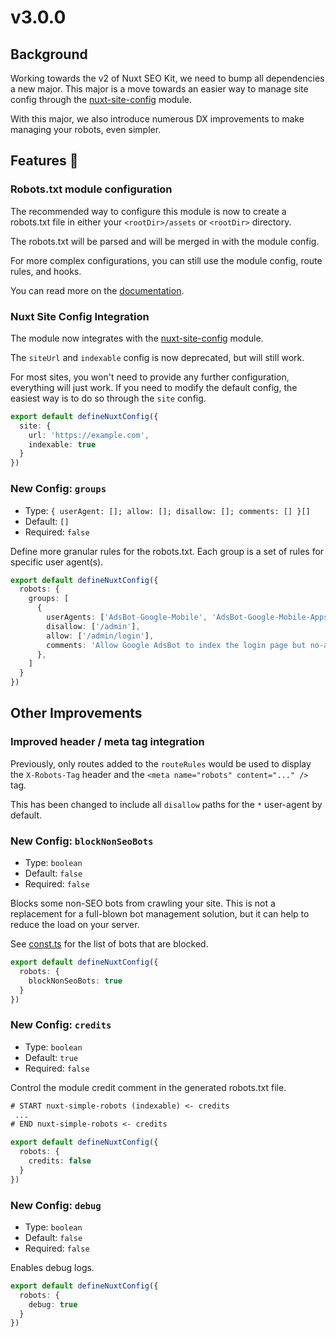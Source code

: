 # v3.0.0

## Background

Working towards the v2 of Nuxt SEO Kit, we need to bump all dependencies a new major. This major is a move towards an easier way to manage site config through the [nuxt-site-config]() module.

With this major, we also introduce numerous DX improvements to make managing your robots, even simpler.

## Features :rocket:

### Robots.txt module configuration

The recommended way to configure this module is now to create a robots.txt file in either your `<rootDir>/assets` or `<rootDir>` directory.

The robots.txt will be parsed and will be merged in with the module config.

For more complex configurations, you can still use the module config, route rules, and hooks.

You can read more on the [documentation](https://github.com/harlan-zw/nuxt-simple-robots#robotstxt-configuration).

### Nuxt Site Config Integration

The module now integrates with the [nuxt-site-config](https://github.com/harlan-zw/nuxt-site-config) module.

The `siteUrl` and `indexable` config is now deprecated, but will still work.

For most sites, you won't need to provide any further configuration, everything will just work. If you need to modify
the default config, the easiest way is to do so through the `site` config.

```ts
export default defineNuxtConfig({
  site: {
    url: 'https://example.com',
    indexable: true
  }
})
```

### New Config: `groups`

- Type: `{ userAgent: []; allow: []; disallow: []; comments: [] }[]`
- Default: `[]`
- Required: `false`

Define more granular rules for the robots.txt. Each group is a set of rules for specific user agent(s).

```ts
export default defineNuxtConfig({
  robots: {
    groups: [
      {
        userAgents: ['AdsBot-Google-Mobile', 'AdsBot-Google-Mobile-Apps'],
        disallow: ['/admin'],
        allow: ['/admin/login'],
        comments: 'Allow Google AdsBot to index the login page but no-admin pages'
      },
    ]
  }
})
```


## Other Improvements

### Improved header / meta tag integration

Previously, only routes added to the `routeRules` would be used to display the `X-Robots-Tag` header and the `<meta name="robots" content="..." />` tag. 

This has been changed to include all `disallow` paths for the `*` user-agent by default.

### New Config: `blockNonSeoBots`

- Type: `boolean`
- Default: `false`
- Required: `false`

Blocks some non-SEO bots from crawling your site. This is not a replacement for a full-blown bot management solution, but it can help to reduce the load on your server.

See [const.ts](https://github.com/harlan-zw/nuxt-simple-robots/blob/main/src/const.ts#L6) for the list of bots that are blocked.

```ts
export default defineNuxtConfig({
  robots: {
    blockNonSeoBots: true
  }
})
```

### New Config: `credits`

- Type: `boolean`
- Default: `true`
- Required: `false`

Control the module credit comment in the generated robots.txt file.

```txt
# START nuxt-simple-robots (indexable) <- credits
 ...
# END nuxt-simple-robots <- credits
```

```ts
export default defineNuxtConfig({
  robots: {
    credits: false
  }
})
```

### New Config: `debug`

- Type: `boolean`
- Default: `false`
- Required: `false`

Enables debug logs.

```ts
export default defineNuxtConfig({
  robots: {
    debug: true
  }
})
```
